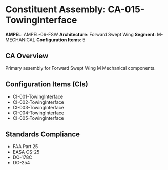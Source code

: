 # Constituent Assembly: CA-015-TowingInterface

**AMPEL**: AMPEL-06-FSW
**Architecture**: Forward Swept Wing
**Segment**: M-MECHANICAL
**Configuration Items**: 5

## CA Overview
Primary assembly for Forward Swept Wing M Mechanical components.

## Configuration Items (CIs)
- CI-001-TowingInterface
- CI-002-TowingInterface
- CI-003-TowingInterface
- CI-004-TowingInterface
- CI-005-TowingInterface

## Standards Compliance
- FAA Part 25
- EASA CS-25
- DO-178C
- DO-254

